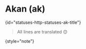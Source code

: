 # Akan (ak)
{id="statuses-http-statuses-ak-title"}



> All lines are translated 😊
>
{style="note"}

